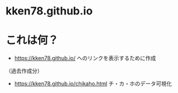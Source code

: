 # kken78.github.io
# これは何？
- https://kken78.github.io/ へのリンクを表示するために作成

（過去作成分）
- https://kken78.github.io/chikaho.html チ・カ・ホのデータ可視化

